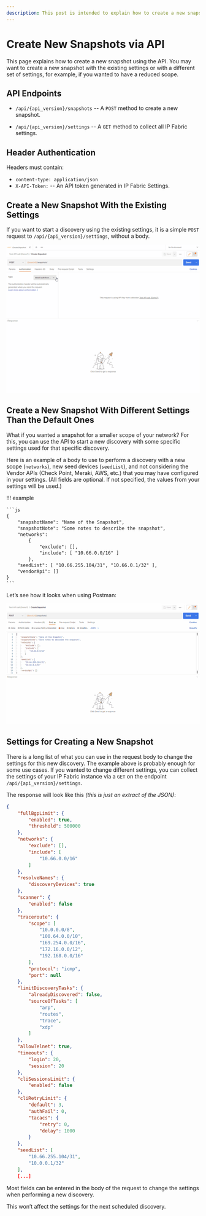 ```yaml
---
description: This post is intended to explain how to create a new snapshot using the API. You may want to create the new snapshot with the existing settings, or with...
---
```


# Create New Snapshots via API

This page explains how to create a new snapshot using the API. You may want to create a new snapshot with the existing settings or with a different set of settings, for example, if you wanted to have a reduced scope.

## API Endpoints

- `/api/{api_version}/snapshots` -- A `POST` method to create a new snapshot.

- `/api/{api_version}/settings` -- A `GET` method to collect all IP Fabric settings.

## Header Authentication

Headers must contain:

- `content-type: application/json`
- `X-API-Token:` -- An API token generated in IP Fabric Settings.

## Create a New Snapshot With the Existing Settings

If you want to start a discovery using the existing settings, it is a simple `POST` request to `/api/{api_version}/settings`, without a body.

![configure of Creating snapshot](configure_of_Creating_snapshoot.gif)

## Create a New Snapshot With Different Settings Than the Default Ones

What if you wanted a snapshot for a smaller scope of your network? For this, you can use the API to start a new discovery with some specific settings used for that specific discovery.

Here is an example of a body to use to perform a discovery with a new scope (`networks`), new seed devices (`seedList`), and not considering the Vendor APIs (Check Point, Meraki, AWS, etc.) that you may have configured in your settings. (All fields are optional. If not specified, the values from your settings will be used.)

!!! example

    ```js
    {
        "snapshotName": "Name of the Snapshot",
        "snapshotNote": "Some notes to describe the snapshot",
        "networks":
            {
                "exclude": [],
                "include": [ "10.66.0.0/16" ]
            },
        "seedList": [ "10.66.255.104/31", "10.66.0.1/32" ],
        "vendorApi": []
    }
    ```

Let’s see how it looks when using Postman:

![create snapshot](create_snapshot.gif)

## Settings for Creating a New Snapshot

There is a long list of what you can use in the request body to change the settings for this new discovery. The example above is probably enough for some use cases. If you wanted to change different settings, you can collect the settings of your IP Fabric instance via a `GET` on the endpoint `/api/{api_version}/settings`.

The response will look like this _(this is just an extract of the JSON)_:

```json
{
    "fullBgpLimit": {
        "enabled": true,
        "threshold": 500000
    },
    "networks": {
        "exclude": [],
        "include": [
            "10.66.0.0/16"
        ]
    },
    "resolveNames": {
        "discoveryDevices": true
    },
    "scanner": {
        "enabled": false
    },
    "traceroute": {
        "scope": [
            "10.0.0.0/8",
            "100.64.0.0/10",
            "169.254.0.0/16",
            "172.16.0.0/12",
            "192.168.0.0/16"
        ],
        "protocol": "icmp",
        "port": null
    },
    "limitDiscoveryTasks": {
        "alreadyDiscovered": false,
        "sourceOfTasks": [
            "arp",
            "routes",
            "trace",
            "xdp"
        ]
    },
    "allowTelnet": true,
    "timeouts": {
        "login": 20,
        "session": 20
    },
    "cliSessionsLimit": {
        "enabled": false
    },
    "cliRetryLimit": {
        "default": 3,
        "authFail": 0,
        "tacacs": {
            "retry": 0,
            "delay": 1000
        }
    },
    "seedList": [
        "10.66.255.104/31",
        "10.0.0.1/32"
    ],
    [...]
```

Most fields can be entered in the body of the request to change the settings when performing a new discovery.

This won’t affect the settings for the next scheduled discovery.

